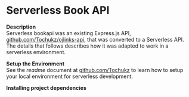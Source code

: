 # Serverless Book API
__Description__  
Serverless bookapi was an existing Express.js API, [github.com/Tochukz/ojlinks-api](https://github.com/Tochukz/ojlinks-api), that was converted to a Serverless API.   
The details that follows describes how it was adapted to work in a serverless environment.  

__Setup the Environment__  
See the _readme_ document at [github.com/Tochukz](https://github.com/Tochukz/Cloud-Architecture/tree/master/Serverless-Framework) to learn how to setup your local environment for serverless development.  

__Installing project dependencies__  
```


```
